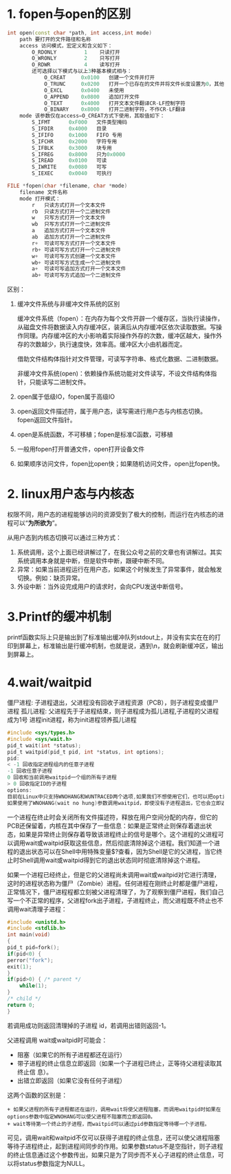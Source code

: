# 1. fopen与open的区别

```cpp
int open(const char *path, int access,int mode)  
    path 要打开的文件路径和名称                             
    access 访问模式，宏定义和含义如下：                          
        O_RDONLY         1    只读打开                           
        O_WRONLY         2    只写打开                           
        O_RDWR           4    读写打开                       
        还可选择以下模式与以上3种基本模式相与：                      
            O_CREAT     0x0100   创建一个文件并打开                  
            O_TRUNC     0x0200   打开一个已存在的文件并将文件长度设置为0，其他属性保持           
            O_EXCL      0x0400   未使用                              
            O_APPEND    0x0800   追加打开文件                       
            O_TEXT      0x4000   打开文本文件翻译CR-LF控制字符       
            O_BINARY    0x8000   打开二进制字符，不作CR-LF翻译                                                          
    mode 该参数仅在access=O_CREAT方式下使用，其取值如下：        
        S_IFMT      0xF000   文件类型掩码                        
        S_IFDIR     0x4000   目录                                
        S_IFIFO     0x1000   FIFO 专用                           
        S_IFCHR     0x2000   字符专用                            
        S_IFBLK     0x3000   块专用                              
        S_IFREG     0x8000   只为0x0000                          
        S_IREAD     0x0100   可读                                
        S_IWRITE    0x0080   可写                                
        S_IEXEC     0x0040   可执行  
```

```cpp
FILE *fopen(char *filename, char *mode)  
    filename 文件名称  
    mode 打开模式：                                              
        r   只读方式打开一个文本文件                             
        rb  只读方式打开一个二进制文件                           
        w   只写方式打开一个文本文件                             
        wb  只写方式打开一个二进制文件                           
        a   追加方式打开一个文本文件                             
        ab  追加方式打开一个二进制文件                           
        r+  可读可写方式打开一个文本文件                         
        rb+ 可读可写方式打开一个二进制文件                       
        w+  可读可写方式创建一个文本文件                         
        wb+ 可读可写方式生成一个二进制文件                       
        a+  可读可写追加方式打开一个文本文件                     
        ab+ 可读可写方式追加一个二进制文件  
```

区别：

1. 缓冲文件系统与非缓冲文件系统的区别

   缓冲文件系统（fopen）：在内存为每个文件开辟一个缓存区，当执行读操作，从磁盘文件将数据读入内存缓冲区，装满后从内存缓冲区依次读取数据。写操作同理。内存缓冲区的大小影响着实际操作外存的次数，缓冲区越大，操作外存的次数越少，执行速度快，效率高。缓冲区大小由机器而定。

   借助文件结构体指针对文件管理，可读写字符串、格式化数据、二进制数据。

   非缓冲文件系统(open)：依赖操作系统功能对文件读写，不设文件结构体指针，只能读写二进制文件。

2. open属于低级IO，fopen属于高级IO

3. open返回文件描述符，属于用户态，读写需进行用户态与内核态切换。 fopen返回文件指针。

4. open是系统函数，不可移植；fopen是标准C函数，可移植

5. 一般用fopen打开普通文件，open打开设备文件

6. 如果顺序访问文件，fopen比open快；如果随机访问文件，open比fopen快。



# 2. linux用户态与内核态

权限不同，用户态的进程能够访问的资源受到了极大的控制，而运行在内核态的进程可以“**为所欲为**”。

从用户态到内核态切换可以通过三种方式：

1. 系统调用，这个上面已经讲解过了，在我公众号之前的文章也有讲解过。其实系统调用本身就是中断，但是软件中断，跟硬中断不同。
2. 异常：如果当前进程运行在用户态，如果这个时候发生了异常事件，就会触发切换。例如：缺页异常。
3. 外设中断：当外设完成用户的请求时，会向CPU发送中断信号。



# 3.Printf的缓冲机制

printf函数实际上只是输出到了标准输出缓冲队列stdout上，并没有实实在在的打印到屏幕上，标准输出是行缓冲机制，也就是说，遇到\n，就会刷新缓冲区，输出到屏幕上。



# 4.wait/waitpid

僵尸进程: 子进程退出，父进程没有回收子进程资源（PCB），则子进程变成僵尸进程
孤儿进程: 父进程先于子进程结束，则子进程成为孤儿进程,子进程的父进程成为1号
进程init进程，称为init进程领养孤儿进程

```c
#include <sys/types.h>
#include <sys/wait.h>
pid_t wait(int *status);
pid_t waitpid(pid_t pid, int *status, int options);
pid:
< -1 回收指定进程组内的任意子进程
-1 回收任意子进程
0 回收和当前调用waitpid一个组的所有子进程
> 0 回收指定ID的子进程
options:
目前在Linux中只支持WNOHANG和WUNTRACED两个选项,如果我们不想使用它们，也可以把options设为0
如果使用了WNOHANG(wait no hung)参数调用waitpid，即使没有子进程退出，它也会立即返回，不会像wait那样永远等下去。
```

​    一个进程在终止时会关闭所有文件描述符，释放在用户空间分配的内存，但它的PCB还保留着，内核在其中保存了一些信息：如果是正常终止则保存着退出状态，如果是异常终止则保存着导致该进程终止的信号是哪个。这个进程的父进程可以调用wait或waitpid获取这些信息，然后彻底清除掉这个进程。我们知道一个进程的退出状态可以在Shell中用特殊变量$?查看，因为Shell是它的父进程，当它终止时Shell调用wait或waitpid得到它的退出状态同时彻底清除掉这个进程。

  如果一个进程已经终止，但是它的父进程尚未调用wait或waitpid对它进行清理，这时的进程状态称为僵尸（Zombie）进程。任何进程在刚终止时都是僵尸进程，正常情况下，僵尸进程程都立刻被父进程清理了，为了观察到僵尸进程，我们自己写一个不正常的程序，父进程fork出子进程，子进程终止，而父进程既不终止也不调用wait清理子进程：

```c
#include <unistd.h>
#include <stdlib.h>
int main(void)
{
pid_t pid=fork();
if(pid<0) {
perror("fork");
exit(1);
}
if(pid>0) { /* parent */
    while(1);
}
/* child */
return 0;
}
```

若调用成功则返回清理掉的子进程 id，若调用出错则返回-1。

父进程调用 wait或waitpid时可能会：

+ 阻塞（如果它的所有子进程都还在运行）
+ 带子进程的终止信息立即返回（如果一个子进程已终止，正等待父进程读取其终止信
  息）。
+ 出错立即返回（如果它没有任何子进程）

这两个函数的区别是：

    + 如果父进程的所有子进程都还在运行，调用wait将使父进程阻塞，而调用waitpid时如果在options参数中指定WNOHANG可以使父进程不阻塞而立即返回0。
    + wait等待第一个终止的子进程，而waitpid可以通过pid参数指定等待哪一个子进程。

可见，调用wait和waitpid不仅可以获得子进程的终止信息，还可以使父进程阻塞等待子进程终止，起到进程间同步的作用。如果参数status不是空指针，则子进程的终止信息通过这个参数传出，如果只是为了同步而不关心子进程的终止信息，可以将status参数指定为NULL。

```c

```

